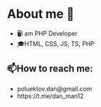 # About me 👋
- 🖥I am PHP Developer
- 🎓HTML, CSS, JS, TS, PHP
 <h2> 📫How to reach me:</h2>
 <ul>
  <li>poluektov.dan@gmail.com</li>
  <li>https://t.me/dan_man12</li>
 </ul>
